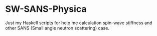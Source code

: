 # SW-SANS-Physica

Just my Haskell scripts for help me calculation spin-wave stiffness and other SANS (Small angle neutron scattering) case.

